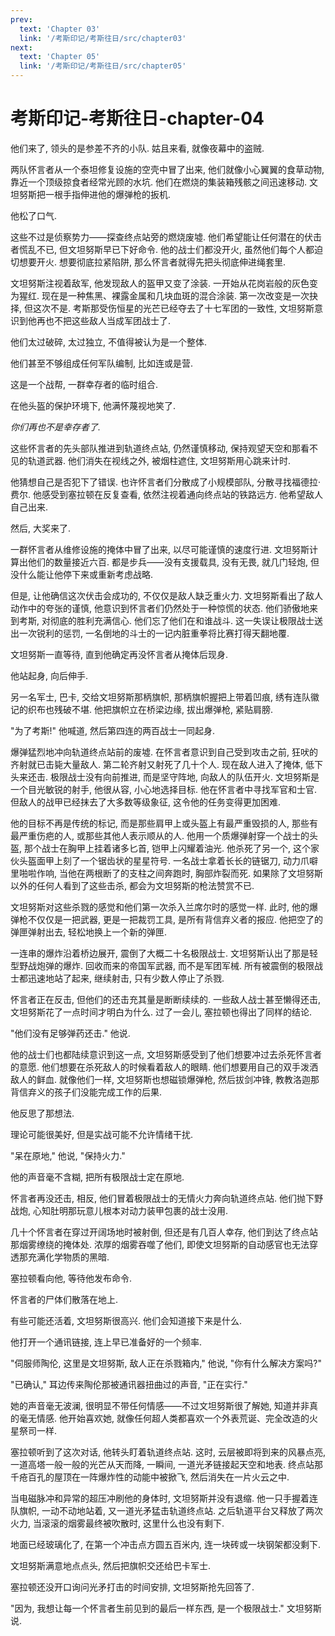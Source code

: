 ```yaml
---
prev:
  text: 'Chapter 03'
  link: '/考斯印记/考斯往日/src/chapter03'
next:
  text: 'Chapter 05'
  link: '/考斯印记/考斯往日/src/chapter05'
---
```


# 考斯印记-考斯往日-chapter-04

他们来了, 领头的是参差不齐的小队. 姑且来看, 就像夜幕中的盗贼.

两队怀言者从一个泰坦修复设施的空壳中冒了出来, 他们就像小心翼翼的食草动物, 靠近一个顶级掠食者经常光顾的水坑. 他们在燃烧的集装箱残骸之间迅速移动. 文坦努斯把一根手指伸进他的爆弹枪的扳机.

他松了口气.

这些不过是侦察势力——探查终点站旁的燃烧废墟. 他们希望能让任何潜在的伏击者慌乱不已, 但文坦努斯早已下好命令. 他的战士们都没开火, 虽然他们每个人都迫切想要开火. 想要彻底拉紧陷阱, 那么怀言者就得先把头彻底伸进绳套里.

文坦努斯注视着敌军, 他发现敌人的盔甲又变了涂装. 一开始从花岗岩般的灰色变为猩红. 现在是一种焦黑、裸露金属和几块血斑的混合涂装. 第一次改变是一次抉择, 但这次不是. 考斯那受伤恒星的光芒已经夺去了十七军团的一致性, 文坦努斯意识到他再也不把这些敌人当成军团战士了.

他们太过破碎, 太过独立, 不值得被认为是一个整体.

他们甚至不够组成任何军队编制, 比如连或是营.

这是一个战帮, 一群幸存者的临时组合.

在他头盔的保护环境下, 他满怀蔑视地笑了.

*你们再也不是幸存者了.*

这些怀言者的先头部队推进到轨道终点站, 仍然谨慎移动, 保持观望天空和那看不见的轨道武器. 他们消失在视线之外, 被烟柱遮住, 文坦努斯用心跳来计时.

他猜想自己是否犯下了错误. 也许怀言者们分散成了小规模部队, 分散寻找福德拉·费尔. 他感受到塞拉顿在反复查看, 依然注视着通向终点站的铁路远方. 他希望敌人自己出来.

然后, 大奖来了.

一群怀言者从维修设施的掩体中冒了出来, 以尽可能谨慎的速度行进. 文坦努斯计算出他们的数量接近六百. 都是步兵——没有支援载具, 没有无畏, 就几门轻炮, 但没什么能让他停下来或重新考虑战略.

但是, 让他确信这次伏击会成功的, 不仅仅是敌人缺乏重火力. 文坦努斯看出了敌人动作中的夸张的谨慎, 他意识到怀言者们仍然处于一种惊慌的状态. 他们骄傲地来到考斯, 对彻底的胜利充满信心. 他们忘了他们在和谁战斗. 这一失误让极限战士送出一次锐利的惩罚, 一名倒地的斗士的一记内脏重拳将比赛打得天翻地覆.

文坦努斯一直等待, 直到他确定再没怀言者从掩体后现身.

他站起身, 向后伸手.

另一名军士, 巴卡, 交给文坦努斯那柄旗帜, 那柄旗帜握把上带着凹痕, 绣有连队徽记的织布也残破不堪. 他把旗帜立在桥梁边缘, 拔出爆弹枪, 紧贴肩膀.

"为了考斯!" 他喊道, 然后第四连的两百战士一同起身.

爆弹猛烈地冲向轨道终点站前的废墟. 在怀言者意识到自己受到攻击之前, 狂吠的齐射就已击毙大量敌人. 第二轮齐射又射死了几十个人. 现在敌人进入了掩体, 低下头来还击. 极限战士没有向前推进, 而是坚守阵地, 向敌人的队伍开火. 文坦努斯是一个目光敏锐的射手, 他很从容, 小心地选择目标. 他在怀言者中寻找军官和士官. 但敌人的战甲已经抹去了大多数等级象征, 这令他的任务变得更加困难.

他的目标不再是传统的标记, 而是那些肩甲上或头盔上有最严重毁损的人, 那些有最严重伤疤的人, 或那些其他人表示顺从的人. 他用一个质爆弹射穿一个战士的头盔, 那个战士在胸甲上挂着诸多匕首, 铠甲上闪耀着油光. 他杀死了另一个, 这个家伙头盔面甲上刻了一个锯齿状的星星符号. 一名战士拿着长长的链锯刀, 动力爪噼里啪啦作响, 当他在两根断了的支柱之间奔跑时, 胸部炸裂而死. 如果除了文坦努斯以外的任何人看到了这些击杀, 都会为文坦努斯的枪法赞赏不已.

文坦努斯对这些杀戮的感觉和他们第一次杀入兰席尔时的感觉一样. 此时, 他的爆弹枪不仅仅是一把武器, 更是一把裁罚工具, 是所有背信弃义者的报应. 他把空了的弹匣弹射出去, 轻松地换上一个新的弹匣.

一连串的爆炸沿着桥边展开, 震倒了大概二十名极限战士. 文坦努斯认出了那是轻型野战炮弹的爆炸. 回收而来的帝国军武器, 而不是军团军械. 所有被震倒的极限战士都迅速地站了起来, 继续射击, 只有少数人停止了杀戮.

怀言者正在反击, 但他们的还击充其量是断断续续的. 一些敌人战士甚至懒得还击, 文坦努斯花了一点时间才明白为什么. 过了一会儿, 塞拉顿也得出了同样的结论.

"他们没有足够弹药还击." 他说.

他的战士们也都陆续意识到这一点, 文坦努斯感受到了他们想要冲过去杀死怀言者的意愿. 他们想要在杀死敌人的时候看着敌人的眼睛. 他们想要用自己的双手泼洒敌人的鲜血. 就像他们一样, 文坦努斯也想磁锁爆弹枪, 然后拔剑冲锋, 教教洛迦那背信弃义的孩子们没能完成工作的后果.

他反思了那想法.

理论可能很美好, 但是实战可能不允许情绪干扰.

"呆在原地," 他说, "保持火力."

他的声音毫不含糊, 把所有极限战士定在原地.

怀言者再没还击, 相反, 他们冒着极限战士的无情火力奔向轨道终点站. 他们抛下野战炮, 心知肚明那玩意儿根本对动力装甲包裹的战士没用.

几十个怀言者在穿过开阔场地时被射倒, 但还是有几百人幸存, 他们到达了终点站那烟雾缭绕的掩体处. 浓厚的烟雾吞噬了他们, 即使文坦努斯的自动感官也无法穿透那充满化学物质的黑暗.

塞拉顿看向他, 等待他发布命令.

怀言者的尸体们散落在地上.

有些可能还活着, 文坦努斯很高兴. 他们会知道接下来是什么.

他打开一个通讯链接, 连上早已准备好的一个频率.

"伺服师陶伦, 这里是文坦努斯, 敌人正在杀戮箱内," 他说, "你有什么解决方案吗?"

"已确认," 耳边传来陶伦那被通讯器扭曲过的声音, "正在实行."

她的声音毫无波澜, 很明显不带任何情感——不过文坦努斯很了解她, 知道并非真的毫无情感. 他开始喜欢她, 就像任何超人类都喜欢一个外表荒诞、完全改造的火星祭司一样.

塞拉顿听到了这次对话, 他转头盯着轨道终点站. 这时, 云层被即将到来的风暴点亮, 一道高塔一般一般的光芒从天而降, 一瞬间, 一道光矛链接起天空和地表. 终点站那千疮百孔的屋顶在一阵爆炸性的动能中被掀飞, 然后消失在一片火云之中.

当电磁脉冲和异常的超压冲刷他的身体时, 文坦努斯并没有退缩. 他一只手握着连队旗帜, 一动不动地站着, 又一道光矛猛击轨道终点站. 之后轨道平台又释放了两次火力, 当滚滚的烟雾最终被吹散时, 这里什么也没有剩下.

地面已经玻璃化了, 在第一个冲击点方圆五百米内, 连一块砖或一块钢架都没剩下.

文坦努斯满意地点点头, 然后把旗帜交还给巴卡军士.

塞拉顿还没开口询问光矛打击的时间安排, 文坦努斯抢先回答了.

"因为, 我想让每一个怀言者生前见到的最后一样东西, 是一个极限战士." 文坦努斯说.
